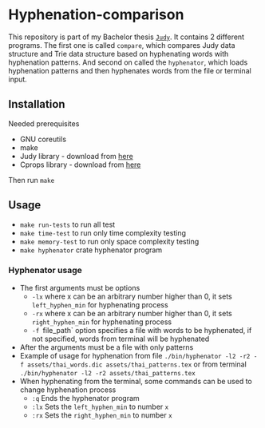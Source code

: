 # Hyphenation-comparison
This repository is part of my Bachelor thesis [`Judy`](https://sourceforge.net/projects/judy/). 
It contains 2 different programs. 
The first one is called `compare`, which compares Judy data structure and Trie data structure based on hyphenating words with hyphenation patterns.
And second on called the `hyphenator`, which loads hyphenation patterns and then hyphenates words from the file or terminal input.

## Installation
Needed prerequisites 
- GNU coreutils
- make
- Judy library - download from [here](https://sourceforge.net/projects/judy/) 
- Cprops library - download from [here](https://sourceforge.net/projects/cprops/files/)

Then run `make`

## Usage
- `make run-tests` to run all test
- `make time-test` to run only time complexity testing
- `make memory-test` to run only space complexity testing
- `make hyphenator` crate hyphenator program

### Hyphenator usage
- The first arguments must be  options
    - `-lx` where x can be an arbitrary number higher than 0, it sets `left_hyphen_min` for hyphenating process
    - `-rx` where x can be an arbitrary number higher than 0, it sets `right_hyphen_min` for hyphenating process
    - `-f `file_path` option specifies a file with words to be hyphenated, if not specified, words from terminal will be hyphenated
- After the arguments must be a file with only patterns
- Example of usage for hyphenation from file `./bin/hyphenator -l2 -r2 -f assets/thai_words.dic assets/thai_patterns.tex` or from terminal `./bin/hyphenator -l2 -r2 assets/thai_patterns.tex`
- When hyphenating from the terminal, some commands can be used to change hyphenation process
    - `:q` Ends the hyphenator program
    - `:lx` Sets the `left_hyphen_min` to number `x`
    - `:rx` Sets the `right_hyphen_min` to number `x`